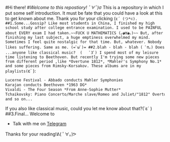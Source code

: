 #Hi there!
#*Welcome to this repostiory! ﾟ∀ﾟ)σ*
This is a repository in which I put some self introduction. 
It must be fate that you could have a look at this to get known about me. Thank you for your clicking (`ε´ (つ*⊂).
##1.Some...Gossip?
Like most students in China, I finished my high school study after college entrance examination.
I used to be PAINFUL about EVERY exam I had taken.~~FUCK U MATHEMATICS (｡◕∀◕｡)~~ But, after finishing my last subject, a huge emptiness overwhelmed my mind. Sometimes I feel quite nostalgic for that time.
But, whatever. Nobody likes suffering. Same as me. (=ﾟωﾟ)=
##2.blah - blah - blah ( ﾟπ。)
Does ...anyone like classical music?  (   ﾟ3ﾟ)
I spend most of my leisure time listening to Beethoven. But recently I'm trying some new pieces from different period ,like *Overtune 1812*, *Mahler's Symphony No.1* and some pieces from Rimsky-Korsakov.
These albums are in my playlists(`ε´ ):
```markdown
Lucerne Festival - Abbado conducts Mahler Symphonies
Karajan conducts Beethoven *1963 DG*
Vivaldi - The Four Season *From Anne-Sophie Mutter*
Tchaikovsky: Piano Concerto/Marche slave/Romeo and Juliet/"1812" Overtune
and so on...
```
If you also like classical music, could you let me know about that?(`ε´ )
##3.Final...
Welcome to
- Talk with me on [Telegram](https://t.me/LumieLynn)

Thanks for your reading!ᕕ( ﾟ∀。)ᕗ